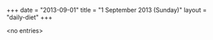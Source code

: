+++
date = "2013-09-01"
title = "1 September 2013 (Sunday)"
layout = "daily-diet"
+++

\<no entries\>